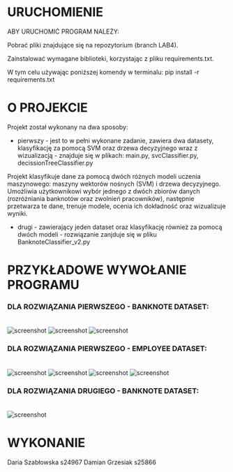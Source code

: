 # URUCHOMIENIE

ABY URUCHOMIĆ PROGRAM NALEŻY: 

Pobrać pliki znajdujące się na repozytorium (branch LAB4). 

Zainstalować wymagane biblioteki, korzystając z pliku requirements.txt. 

W tym celu używając poniższej komendy w terminalu: pip install -r requirements.txt

# O PROJEKCIE

Projekt został wykonany na dwa sposoby:

- pierwszy - jest to w pełni wykonane zadanie, zawiera dwa datasety, klasyfikację za pomocą SVM oraz drzewa decyzyjnego wraz z wizualizacją - znajduje się w plikach: main.py, svcClassifier.py, decissionTreeClassifier.py 
  
Projekt klasyfikuje dane za pomocą dwóch różnych modeli uczenia maszynowego: 
maszyny wektorów nośnych (SVM) i drzewa decyzyjnego. Umożliwia użytkownikowi wybór 
jednego z dwóch zbiorów danych (rozróżniania banknotów oraz zwolnień pracowników), następnie przetwarza te dane, 
trenuje modele, ocenia ich dokładność oraz wizualizuje wyniki. 

- drugi - zawierający jeden dataset oraz klasyfikację również za pomocą dwóch modeli - rozwiązanie zanjduje się w pliku BanknoteClassifier_v2.py 


# PRZYKŁADOWE WYWOŁANIE PROGRAMU

### DLA ROZWIĄZANIA PIERWSZEGO - BANKNOTE DATASET: <br></br>
![screenshot](screenshots/banknote1.png)
![screenshot](screenshots/banknote2.png)
![screenshot](screenshots/banknote3.png)

### DLA ROZWIĄZANIA PIERWSZEGO - EMPLOYEE DATASET: <br></br>
![screenshot](screenshots/employee1.png)
![screenshot](screenshots/employee2.png)
![screenshot](screenshots/employee3.png)
![screenshot](screenshots/employee4.png)


### DLA ROZWIĄZANIA DRUGIEGO - BANKNOTE DATASET: <br></br>
![screenshot](screenshots/otherway.png)




# WYKONANIE

Daria Szabłowska s24967
Damian Grzesiak s25866
